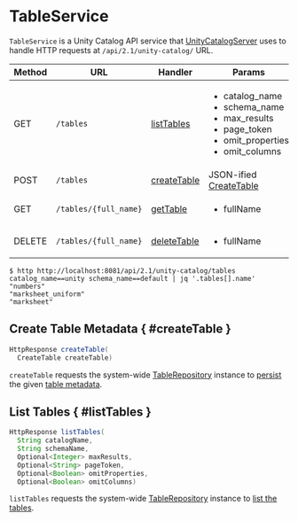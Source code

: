 # TableService

`TableService` is a Unity Catalog API service that [UnityCatalogServer](UnityCatalogServer.md) uses to handle HTTP requests at `/api/2.1/unity-catalog/` URL.

Method | URL | Handler | Params
-|-|-|-
 GET | `/tables` | [listTables](#listTables) | <ul><li>catalog_name<li>schema_name<li>max_results<li>page_token<li>omit_properties<li>omit_columns</ul>
 POST | `/tables` | [createTable](#createTable) | JSON-ified [CreateTable](CreateTable.md)
 GET | `/tables/{full_name}` | [getTable](#getTable) | <ul><li>fullName</ul>
 DELETE | `/tables/{full_name}` | [deleteTable](#deleteTable) | <ul><li>fullName</ul>

```console
$ http http://localhost:8081/api/2.1/unity-catalog/tables catalog_name==unity schema_name==default | jq '.tables[].name'
"numbers"
"marksheet_uniform"
"marksheet"
```

## Create Table Metadata { #createTable }

```java
HttpResponse createTable(
  CreateTable createTable)
```

`createTable` requests the system-wide [TableRepository](#TABLE_REPOSITORY) instance to [persist](../persistent-storage/TableRepository.md#createTable) the given [table metadata](CreateTable.md).

## List Tables { #listTables }

```java
HttpResponse listTables(
  String catalogName,
  String schemaName,
  Optional<Integer> maxResults,
  Optional<String> pageToken,
  Optional<Boolean> omitProperties,
  Optional<Boolean> omitColumns)
```

`listTables` requests the system-wide [TableRepository](#TABLE_REPOSITORY) instance to [list the tables](../persistent-storage/TableRepository.md#listTables).
